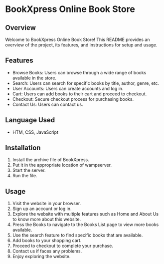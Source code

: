 # BookXpress Online Book Store

## Overview
Welcome to BookXpress Online Book Store! This README provides an overview of the project, its features, and instructions for setup and usage.

## Features
* Browse Books: Users can browse through a wide range of books available in the store.
* Search: Users can search for specific books by title, author, genre, etc.
* User Accounts: Users can create accounts and log in.
* Cart: Users can add books to their  cart and proceed to checkout.
* Checkout: Secure checkout process for purchasing books.
* Contact Us: Users can contact us.

## Language Used
* HTM, CSS, JavaScript

## Installation
1. Install the archive file of BookXpress.
2. Put it in the appropriate location of wampserver.
3. Start the server.
4. Run the file.

## Usage
1. Visit the website in your browser.
2. Sign up an account or log in.
3. Explore the website with multiple features such as Home and About Us to know more about this website.
4. Press the Books to navigate to the Books List page to view more books available.
5. Use the search feature to find specific books that are available.
6. Add books to your shopping cart.
7. Proceed to checkout to complete your purchase.
8. Contact us if faces any problems.
9. Enjoy exploring the website.



